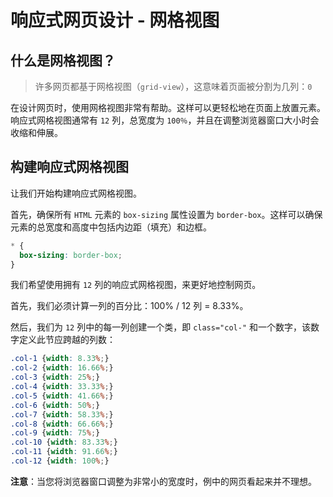 # 响应式网页设计 - 网格视图

## 什么是网格视图？
> 许多网页都基于网格视图（`grid-view`），这意味着页面被分割为几列：`0`

在设计网页时，使用网格视图非常有帮助。这样可以更轻松地在页面上放置元素。
响应式网格视图通常有 `12` 列，总宽度为 `100％`，并且在调整浏览器窗口大小时会收缩和伸展。

## 构建响应式网格视图
让我们开始构建响应式网格视图。

首先，确保所有 `HTML` 元素的 `box-sizing` 属性设置为 `border-box`。这样可以确保元素的总宽度和高度中包括内边距（填充）和边框。
```css
* {
  box-sizing: border-box;
}
```

我们希望使用拥有 `12` 列的响应式网格视图，来更好地控制网页。

首先，我们必须计算一列的百分比：100% / 12 列 = 8.33%。

然后，我们为 `12` 列中的每一列创建一个类，即 `class="col-"` 和一个数字，该数字定义此节应跨越的列数：
```css
.col-1 {width: 8.33%;}
.col-2 {width: 16.66%;}
.col-3 {width: 25%;}
.col-4 {width: 33.33%;}
.col-5 {width: 41.66%;}
.col-6 {width: 50%;}
.col-7 {width: 58.33%;}
.col-8 {width: 66.66%;}
.col-9 {width: 75%;}
.col-10 {width: 83.33%;}
.col-11 {width: 91.66%;}
.col-12 {width: 100%;}
```
**注意**：当您将浏览器窗口调整为非常小的宽度时，例中的网页看起来并不理想。


